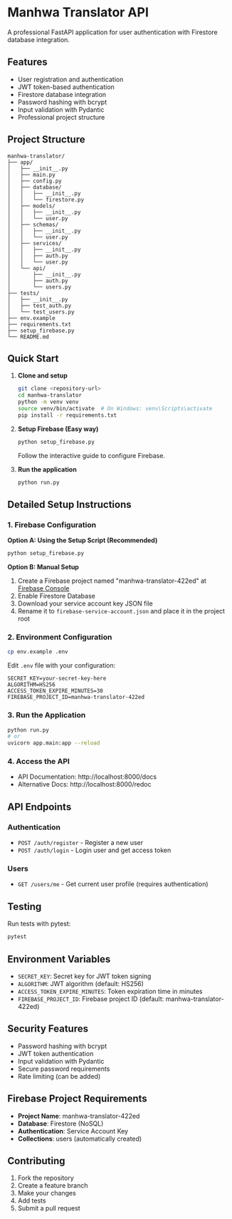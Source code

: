# Manhwa Translator API

A professional FastAPI application for user authentication with Firestore database integration.

## Features

- User registration and authentication
- JWT token-based authentication
- Firestore database integration
- Password hashing with bcrypt
- Input validation with Pydantic
- Professional project structure

## Project Structure

```
manhwa-translator/
├── app/
│   ├── __init__.py
│   ├── main.py
│   ├── config.py
│   ├── database/
│   │   ├── __init__.py
│   │   └── firestore.py
│   ├── models/
│   │   ├── __init__.py
│   │   └── user.py
│   ├── schemas/
│   │   ├── __init__.py
│   │   └── user.py
│   ├── services/
│   │   ├── __init__.py
│   │   ├── auth.py
│   │   └── user.py
│   └── api/
│       ├── __init__.py
│       ├── auth.py
│       └── users.py
├── tests/
│   ├── __init__.py
│   ├── test_auth.py
│   └── test_users.py
├── env.example
├── requirements.txt
├── setup_firebase.py
└── README.md
```

## Quick Start

1. **Clone and setup**
   ```bash
   git clone <repository-url>
   cd manhwa-translator
   python -m venv venv
   source venv/bin/activate  # On Windows: venv\Scripts\activate
   pip install -r requirements.txt
   ```

2. **Setup Firebase (Easy way)**
   ```bash
   python setup_firebase.py
   ```
   Follow the interactive guide to configure Firebase.

3. **Run the application**
   ```bash
   python run.py
   ```

## Detailed Setup Instructions

### 1. Firebase Configuration

**Option A: Using the Setup Script (Recommended)**
```bash
python setup_firebase.py
```

**Option B: Manual Setup**
1. Create a Firebase project named "manhwa-translator-422ed" at [Firebase Console](https://console.firebase.google.com/)
2. Enable Firestore Database
3. Download your service account key JSON file
4. Rename it to `firebase-service-account.json` and place it in the project root

### 2. Environment Configuration
```bash
cp env.example .env
```
Edit `.env` file with your configuration:
```
SECRET_KEY=your-secret-key-here
ALGORITHM=HS256
ACCESS_TOKEN_EXPIRE_MINUTES=30
FIREBASE_PROJECT_ID=manhwa-translator-422ed
```

### 3. Run the Application
```bash
python run.py
# or
uvicorn app.main:app --reload
```

### 4. Access the API
- API Documentation: http://localhost:8000/docs
- Alternative Docs: http://localhost:8000/redoc

## API Endpoints

### Authentication
- `POST /auth/register` - Register a new user
- `POST /auth/login` - Login user and get access token

### Users
- `GET /users/me` - Get current user profile (requires authentication)

## Testing

Run tests with pytest:
```bash
pytest
```

## Environment Variables

- `SECRET_KEY`: Secret key for JWT token signing
- `ALGORITHM`: JWT algorithm (default: HS256)
- `ACCESS_TOKEN_EXPIRE_MINUTES`: Token expiration time in minutes
- `FIREBASE_PROJECT_ID`: Firebase project ID (default: manhwa-translator-422ed)

## Security Features

- Password hashing with bcrypt
- JWT token authentication
- Input validation with Pydantic
- Secure password requirements
- Rate limiting (can be added)

## Firebase Project Requirements

- **Project Name**: manhwa-translator-422ed
- **Database**: Firestore (NoSQL)
- **Authentication**: Service Account Key
- **Collections**: users (automatically created)

## Contributing

1. Fork the repository
2. Create a feature branch
3. Make your changes
4. Add tests
5. Submit a pull request 